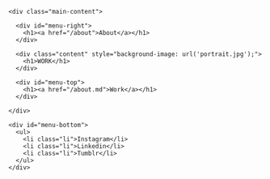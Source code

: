 <div class="main-container">

    <div class="main-content">

      <div id="menu-right">
        <h1><a href="/about">About</a></h1>
      </div>

      <div class="content" style="background-image: url('portrait.jpg');">
        <h1>WORK</h1>
      </div>

      <div id="menu-top">
        <h1><a href="/about.md">Work</a></h1>
      </div>

    </div>

    <div id="menu-bottom">
      <ul>
        <li class="li">Instagram</li>
        <li class="li">Linkedin</li>
        <li class="li">Tumblr</li>
      </ul>
    </div>

  </div>
